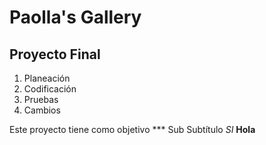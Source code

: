 # Paolla's Gallery
## Proyecto Final 
1. Planeación
2. Codificación
3. Pruebas
4. Cambios 

Este proyecto tiene como objetivo 
*** Sub Subtítulo
*SI*
**Hola**